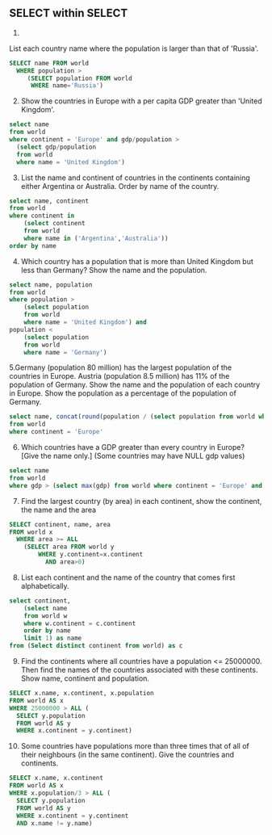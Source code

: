 ## SELECT within SELECT

1.
List each country name where the population is larger than that of 'Russia'.

```sql
SELECT name FROM world
  WHERE population >
     (SELECT population FROM world
      WHERE name='Russia')
```

2. Show the countries in Europe with a per capita GDP greater than 'United Kingdom'.

```sql
select name
from world
where continent = 'Europe' and gdp/population > 
  (select gdp/population 
  from world 
  where name = 'United Kingdom')
```

3. List the name and continent of countries in the continents containing either Argentina or Australia. Order by name of the country.
   
```sql
select name, continent
from world
where continent in 
    (select continent 
    from world 
    where name in ('Argentina','Australia')) 
order by name
```

4. Which country has a population that is more than United Kingdom but less than Germany? Show the name and the population.

```sql
select name, population
from world
where population > 
    (select population
    from world
    where name = 'United Kingdom') and 
population < 
    (select population
    from world
    where name = 'Germany')
```

5.Germany (population 80 million) has the largest population of the countries in Europe. Austria (population 8.5 million) has 11% of the population of Germany.
Show the name and the population of each country in Europe. Show the population as a percentage of the population of Germany.

```sql
select name, concat(round(population / (select population from world where name = 'Germany')*100,0),'%')
from world
where continent = 'Europe'
```

6. Which countries have a GDP greater than every country in Europe? [Give the name only.] (Some countries may have NULL gdp values)

```sql
select name
from world
where gdp > (select max(gdp) from world where continent = 'Europe' and gdp > 0)
```

7. Find the largest country (by area) in each continent, show the continent, the name and the area

```sql
SELECT continent, name, area
FROM world x
  WHERE area >= ALL
    (SELECT area FROM world y
        WHERE y.continent=x.continent
          AND area>0)
```

8. List each continent and the name of the country that comes first alphabetically.
   
```sql
select continent,
    (select name
    from world w
    where w.continent = c.continent
    order by name 
    limit 1) as name
from (Select distinct continent from world) as c
```

9. Find the continents where all countries have a population <= 25000000. Then find the names of the countries associated with these continents. Show name, continent and population.
    
```sql
SELECT x.name, x.continent, x.population
FROM world AS x
WHERE 25000000 > ALL (
  SELECT y.population
  FROM world AS y
  WHERE x.continent = y.continent)
```

10. Some countries have populations more than three times that of all of their neighbours (in the same continent). Give the countries and continents.

```sql
SELECT x.name, x.continent
FROM world AS x
WHERE x.population/3 > ALL (
  SELECT y.population
  FROM world AS y
  WHERE x.continent = y.continent
  AND x.name != y.name)
```
